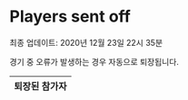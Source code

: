 # Players sent off
최종 업데이트: 2020년 12월 23일 22시 35분


경기 중 오류가 발생하는 경우 자동으로 퇴장됩니다.


| 퇴장된 참가자 |
|:---:|